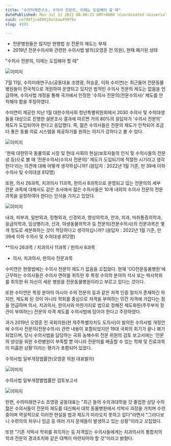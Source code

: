 ```yaml
---
title: "수의미래연구소, 수의사 전문의, 이제는 도입해야 할 때"
datePublished: Mon Jul 11 2022 08:00:23 GMT+0000 (Coordinated Universal Time)
cuid: cm704fjco000j0albaw499f9o
slug: 4193

---
```



- 전문병원들은 많지만 현행법 상 전문의 제도는 부재
- 2019년 전문수의사와 관련한 수의사법 발의(오영훈 전 의원), 현재 폐기된 상태

"수의사 전문의, 이제는 도입해야 할 때"

![이미지](https://cdn.hashnode.com/res/hashnode/image/upload/v1739256520437/9cf3e4f5-753d-4bdb-b989-844cb9697601.jpeg)

7월 11일, 수의미래연구소(공동대표 조영광, 허승훈, 이하 수미연)는 최근들어 전문동물병원들이 전국적으로 개원하여 운영되고 있지만 법적인 수의사 전문의 제도는 없음을 언급하며, 수의사법 개정을 통해 국가에서 인정한 '수의사 전문의(전문수의사)’ 제도를 안착해야 함을 주장하였다.

수미연이 제공한 지난 1월 대한수의사회 청년특별위원회에서 2030 수의사 및 수의대생들을 대상으로 진행한 설문조사 결과에 따르면 거의 80%의 응답자가 ‘수의사 전문의’ 제도가 도입되어야 한다고 응답했다. 즉, 젊은 수의사들은 전문의 제도가 안착되어 조금 더 좋은 동물 의료 시스템을 제공하기를 원하는 의지가 강하다고 볼 수 있다.

![이미지](https://cdn.hashnode.com/res/hashnode/image/upload/v1739256522057/92301052-e11e-481a-bb48-8bf2579c016d.png)

'현재 대한민국 동물의료 시장 및 현대 사회의 현실(보호자들의 인식 및 수의사들의 전문성 등)으로 볼 때 '전문수의사(수의사 전문의)' 제도가 도입되기에 적절한 시기라고 생각한다'라는 의견에 대해 어떻게 생각하십니까? (응답자 : 2022년 1월 기준, 만 39세 이하 수의사 및 수의대생 812명)

또한, 의사 26과목, 치과의사 11과목, 한의사 8과목으로 운영되고 있는 전문의의 세부 전문 과목에 대해서도 같은 조사에서 젊은 수의사들은 10개 내외의 수의사 전문의 전문 과목을 설정하여야 한다는 인식을 가지고 있었다.

![이미지](https://cdn.hashnode.com/res/hashnode/image/upload/v1739256523484/0290711e-da3e-47e6-babb-59933cdaccd9.png)

내과, 피부과, 일반외과, 정형외과, 신경외과, 영상의학과, 안과, 치과, 마취통증의학과, 응급의학과, 임상병리과, 산과, 야생동물의학과 등 전문의(전문수의사)의 전문과목은 몇 개 정도로 세분화하는 것이 적당하다고 생각하십니까? (응답자 : 2022년 1월 기준, 만 39세 이하 수의사 및 수의대생 812명)

**의사 26과목 / 치과의사 11과목 / 한의사 8과목

* 의사, 치과의사, 한의사 전문과목

수미연은 현행법에는 수의사 전문의 제도가 없음을 꼬집었다. 현재 'OO전문동물병원'에 근무하는 수의사들은 수의사 면허를 취득한 후 특정 수의학 분야의 석사 또는 박사학위를 취득한 뒤 자신이 세운 병원을 전문동물병원이라고 부르고 있다는 것이다.

또한 수미연은 특정 분야의 아시아 수의 전문의 등과 같은 자격 인증 절차가 존재하긴 하지만, 제도화 된 것이 아니라 학회를 중심으로 자격을 부여하는 민간 자격에 가깝다는 점을 언급하며 의사, 치과의사, 한의사와 마찬가지로 법으로 정해진 제도화된(주무부처 장관이 부여하는) 전문의 자격 제도를 수의사법에 담아야 한다고 주장하였다.

과거 2019년 오영훈 전 국회의원(현 제주특별자치도 도지사)이 발의한 수의사법 개정안에 수의사 전문의(전문수의사) 관련 내용이 포함되었지만 19대 국회의 회기가 끝나 폐기되었으며, 당시 수의사법을 담당하는 국회 농해수위 전문 위원의 검토 보고서에는 '전문의 양성을 위한 수련병원이 부족할 뿐 아니라 전문의를 배출할 수 있는 학제 및 진료과목이 미흡한 상황'이라는 평가가 포함되어 있었다.

수의사법 일부개정법률안(오영훈 의원 대표발의)

![이미지](https://cdn.hashnode.com/res/hashnode/image/upload/v1739256525643/99ef8e09-5d0d-4d55-a9f6-c86d75c8e55b.png)

수의사법 일부개정벌법률안 검토보고서

![이미지](https://cdn.hashnode.com/res/hashnode/image/upload/v1739256527787/036b6978-94b6-4e93-9140-ee5c5ebe8382.png)

한편, 수의미래연구소 조영광 공동대표는 "최근 들어 수의과대학을 갓 졸업한 상당 수의 젊은 수의사들이 전문의 제도를 대신해서 대학 동물병원에서 석박사 과정을 거치며 수련 중이며 역설적으로 이러한 현실을 법과 제도가 따라오지 못하고 있다"라면서 "그러다보니 수련의의 처우나 임금 등 여러 가지 문제들이 발생하고 있는 상황"이라고 꼬집었다.

또한 "기존 석박사 학위를 취득하는 등 자격있는 수의사들에게는 치과의사의 통합치의학과 전문의 경과조치와 같은 대책이 마련되어야 할 것"이라고 밝혔다.
